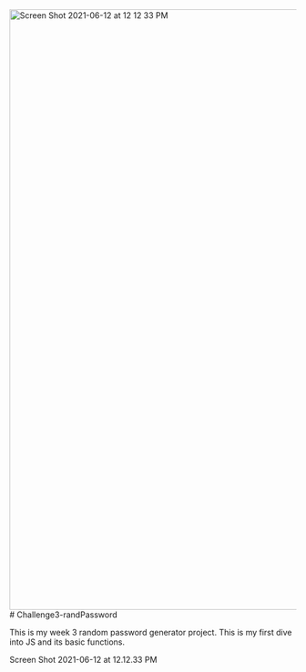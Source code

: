 <img width="1055" alt="Screen Shot 2021-06-12 at 12 12 33 PM" src="https://user-images.githubusercontent.com/82895658/121782518-bef1da80-cb77-11eb-8aad-570fa825a654.png">
# Challenge3-randPassword

This is my week 3 random password generator project. This is my first dive into JS and its basic functions. 


Screen Shot 2021-06-12 at 12.12.33 PM
